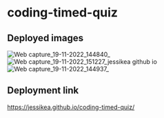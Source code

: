 # coding-timed-quiz

## Deployed images
![Web capture_19-11-2022_144840_](https://user-images.githubusercontent.com/114823690/202869689-66fa2678-98f7-4bcd-9792-873ac07e0f59.jpeg)
![Web capture_19-11-2022_151227_jessikea github io](https://user-images.githubusercontent.com/114823690/202869738-2c00e2d8-7785-40eb-91c6-963359e2bb25.jpeg)
![Web capture_19-11-2022_144937_](https://user-images.githubusercontent.com/114823690/202869668-97c2ebac-76d1-4fc8-b9e9-29b0f0a83979.jpeg)


## Deployment link

https://jessikea.github.io/coding-timed-quiz/
